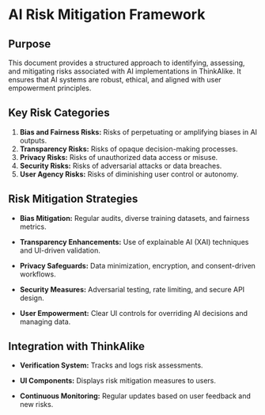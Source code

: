 # AI Risk Mitigation Framework

## Purpose

This document provides a structured approach to identifying, assessing, and mitigating risks associated with AI
implementations in ThinkAlike. It ensures that AI systems are robust, ethical, and aligned with user empowerment
principles.

## Key Risk Categories

1. **Bias and Fairness Risks:** Risks of perpetuating or amplifying biases in AI outputs.
2. **Transparency Risks:** Risks of opaque decision-making processes.
3. **Privacy Risks:** Risks of unauthorized data access or misuse.
4. **Security Risks:** Risks of adversarial attacks or data breaches.
5. **User Agency Risks:** Risks of diminishing user control or autonomy.

## Risk Mitigation Strategies

* **Bias Mitigation:** Regular audits, diverse training datasets, and fairness metrics.

* **Transparency Enhancements:** Use of explainable AI (XAI) techniques and UI-driven validation.
* **Privacy Safeguards:** Data minimization, encryption, and consent-driven workflows.

* **Security Measures:** Adversarial testing, rate limiting, and secure API design.
* **User Empowerment:** Clear UI controls for overriding AI decisions and managing data.

## Integration with ThinkAlike

* **Verification System:** Tracks and logs risk assessments.

* **UI Components:** Displays risk mitigation measures to users.
* **Continuous Monitoring:** Regular updates based on user feedback and new risks.
